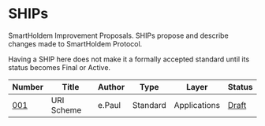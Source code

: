 # SHIPs
SmartHoldem Improvement Proposals. SHIPs propose and describe changes made to SmartHoldem Protocol.

Having a SHIP here does not make it a formally accepted standard until its status becomes Final or Active.

| Number        | Title        | Author | Type  | Layer        | Status              |
| ------------- | ------------ | ------ | ----- | ------------ | ------------------- |
| [001](https://github.com/smartholdem/SHIPs/blob/master/SHIPS/ship-001.md) | URI Scheme | e.Paul | Standard  | Applications | [Draft](https://github.com/smartholdem/SHIPs/blob/master/SHIPS/ship-001.md) |